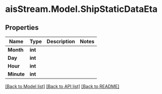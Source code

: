 # aisStream.Model.ShipStaticDataEta

## Properties

Name | Type | Description | Notes
------------ | ------------- | ------------- | -------------
**Month** | **int** |  | 
**Day** | **int** |  | 
**Hour** | **int** |  | 
**Minute** | **int** |  | 

[[Back to Model list]](../README.md#documentation-for-models) [[Back to API list]](../README.md#documentation-for-api-endpoints) [[Back to README]](../README.md)

